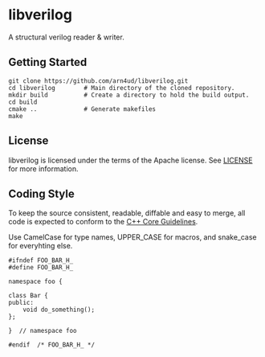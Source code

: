 # libverilog

A structural verilog reader & writer.

## Getting Started

```
git clone https://github.com/arn4ud/libverilog.git
cd libverilog        # Main directory of the cloned repository.
mkdir build          # Create a directory to hold the build output.
cd build
cmake ..             # Generate makefiles
make
```

## License

libverilog is licensed under the terms of the Apache license.
See [LICENSE](LICENSE) for more information.

## Coding Style

To keep the source consistent, readable, diffable and easy to merge, all code is
expected to conform to the [C++ Core Guidelines](
https://isocpp.github.io/CppCoreGuidelines/CppCoreGuidelines).

Use CamelCase for type names, UPPER_CASE for macros, and snake_case for
everyhting else.

```
#ifndef FOO_BAR_H_
#define FOO_BAR_H_

namespace foo {

class Bar {
public:
    void do_something();
};

}  // namespace foo

#endif  /* FOO_BAR_H_ */
```
